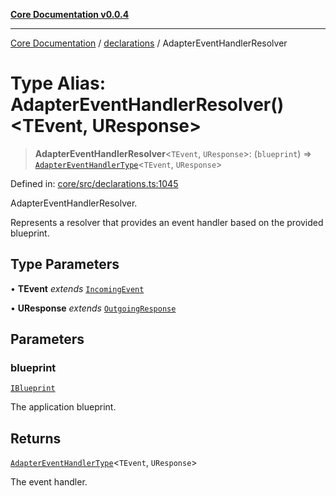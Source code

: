 [**Core Documentation v0.0.4**](../../README.md)

***

[Core Documentation](../../modules.md) / [declarations](../README.md) / AdapterEventHandlerResolver

# Type Alias: AdapterEventHandlerResolver()\<TEvent, UResponse\>

> **AdapterEventHandlerResolver**\<`TEvent`, `UResponse`\>: (`blueprint`) => [`AdapterEventHandlerType`](AdapterEventHandlerType.md)\<`TEvent`, `UResponse`\>

Defined in: [core/src/declarations.ts:1045](https://github.com/stonemjs/core/blob/93efe04ef1a71ad6f49c3b315da54d45ace50f23/src/declarations.ts#L1045)

AdapterEventHandlerResolver.

Represents a resolver that provides an event handler based on the provided blueprint.

## Type Parameters

• **TEvent** *extends* [`IncomingEvent`](../../events/IncomingEvent/classes/IncomingEvent.md)

• **UResponse** *extends* [`OutgoingResponse`](../../events/OutgoingResponse/classes/OutgoingResponse.md)

## Parameters

### blueprint

[`IBlueprint`](IBlueprint.md)

The application blueprint.

## Returns

[`AdapterEventHandlerType`](AdapterEventHandlerType.md)\<`TEvent`, `UResponse`\>

The event handler.
